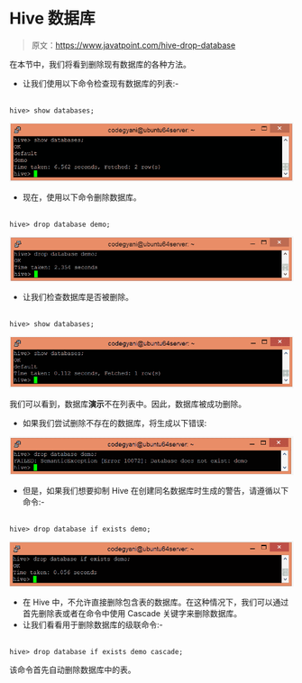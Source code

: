 # Hive 数据库

> 原文：<https://www.javatpoint.com/hive-drop-database>

在本节中，我们将看到删除现有数据库的各种方法。

*   让我们使用以下命令检查现有数据库的列表:-

```

hive> show databases;

```

![Hive Drop Database](img/d6e141a68683c82d0476249f17a5611d.png)

*   现在，使用以下命令删除数据库。

```

hive> drop database demo;

```

![Hive Drop Database](img/c0f5696e4b3218976f59d34875273930.png)

*   让我们检查数据库是否被删除。

```

hive> show databases;

```

![Hive Drop Database](img/9393b24661aa1dd342d528e310167527.png)

我们可以看到，数据库**演示**不在列表中。因此，数据库被成功删除。

*   如果我们尝试删除不存在的数据库，将生成以下错误:

![Hive Drop Database](img/78e9cf924d5085155e5f1415b36bc887.png)

*   但是，如果我们想要抑制 Hive 在创建同名数据库时生成的警告，请遵循以下命令:-

```

hive> drop database if exists demo;

```

![Hive Drop Database](img/6d9d4ec864ff8a43208f9c4017051f9b.png)

*   在 Hive 中，不允许直接删除包含表的数据库。在这种情况下，我们可以通过首先删除表或者在命令中使用 Cascade 关键字来删除数据库。
*   让我们看看用于删除数据库的级联命令:-

```

hive> drop database if exists demo cascade;

```

该命令首先自动删除数据库中的表。